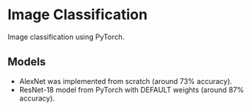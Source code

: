 # Image Classification

Image classification using PyTorch.

## Models
- AlexNet was implemented from scratch (around 73% accuracy).
- ResNet-18 model from PyTorch with DEFAULT weights (around 87% accuracy).
